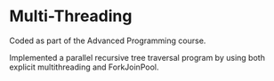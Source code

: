 # Multi-Threading
Coded as part of the Advanced Programming course.

Implemented a parallel recursive tree traversal program by using both explicit multithreading and ForkJoinPool.
